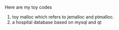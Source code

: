 Here are my toy codes
1. toy malloc which refers to jemalloc and ptmalloc.
2. a hospital database based on mysql and qt